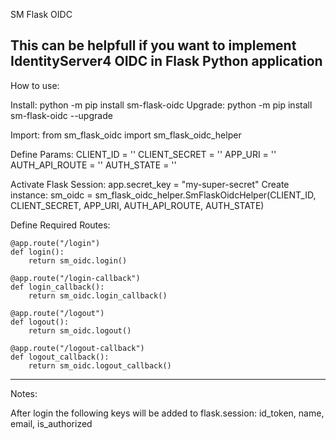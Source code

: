 SM Flask OIDC

This can be helpfull if you want to implement IdentityServer4 OIDC in Flask Python application
--------------------------------------------------------------

How to use:

Install: python -m pip install sm-flask-oidc
Upgrade: python -m pip install sm-flask-oidc --upgrade

Import: from sm_flask_oidc import sm_flask_oidc_helper

Define Params:
    CLIENT_ID = ''
    CLIENT_SECRET = ''
    APP_URI = ''
    AUTH_API_ROUTE = ''
    AUTH_STATE = ''

Activate Flask Session: app.secret_key = "my-super-secret"
Create instance: sm_oidc = sm_flask_oidc_helper.SmFlaskOidcHelper(CLIENT_ID, CLIENT_SECRET, APP_URI, AUTH_API_ROUTE, AUTH_STATE)

Define Required Routes:

    @app.route("/login")
    def login():
        return sm_oidc.login()

    @app.route("/login-callback")
    def login_callback():
        return sm_oidc.login_callback()

    @app.route("/logout")
    def logout():
        return sm_oidc.logout()

    @app.route("/logout-callback")
    def logout_callback():
        return sm_oidc.logout_callback()
--------------------------------------------------------------

Notes:

After login the following keys will be added to flask.session: id_token, name, email, is_authorized
